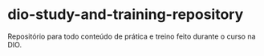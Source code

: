 # dio-study-and-training-repository
Repositório para todo conteúdo de prática e treino feito durante o curso na DIO.
